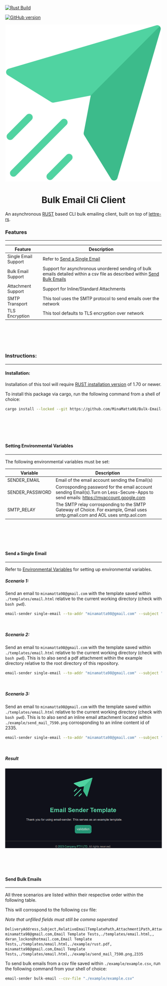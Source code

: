 [![Rust Build](https://github.com/MinaMatta98/Bulk-Email-Cli-CLient/actions/workflows/rust.yml/badge.svg)](https://github.com/MinaMatta98/Bulk-Email-Cli-CLient/actions/workflows/rust.yml)

[![GitHub version](https://img.shields.io/github/v/tag/MinaMatta98/Bulk-Email-Cli-CLient?label=Version)](https://github.com/MinaMatta98/Bulk-Email-Cli-CLient/releases)


<div align="center">
    <img src="./example/send-mail-7590.svg"/>
</div>

<h1 align="center">
    Bulk Email Cli Client
</h1>

An asynchronous [RUST](https://www.rust-lang.org/) based CLI bulk emailing client, built on top of [lettre-rs](https://github.com/lettre/lettre).


### Features
---

|Feature|Description|
|-------|-----------|
|Single Email Support| Refer to [Send a Single Email](#send-a-single-email)|
|Bulk Email Support| Support for asynchronous unordered sending of bulk emails detailed within a csv file as described within [Send Bulk Emails](#send-bulk-emails) |
|Attachment Support| Support for Inline/Standard Attachments |
|SMTP Transport| This tool uses the SMTP protocol to send emails over the network |
|TLS Encryption| This tool defaults to TLS encryption over network|

<br/>
<br/>
<br/>
<br/>

### Instructions:
---

#### Installation:
Installation of this tool will require [RUST installation version](https://www.rust-lang.org/tools/install) of 1.70 or newer.

To install this package via cargo, run the following command from a shell of choice:

```bash
cargo install --locked --git https://github.com/MinaMatta98/Bulk-Email-Cli-CLient.git
```

<br/>
<br/>
<br/>
<br/>

#### Setting Environmental Variables
---
The following environmental variables must be set:

|Variable|Description|
|-------|-----------|
|SENDER_EMAIL|Email of the email account sending the Email(s) |
|SENDER_PASSWORD|Corrosponding password for the email account sending Email(s).Turn on Less-Secure-Apps to send emails: https://myaccount.google.com |
|SMTP_RELAY|The SMTP relay corrosponding to the SMTP Gateway of Choice. For example, Gmail uses smtp.gmail.com and AOL uses smtp.aol.com |

<br/>
<br/>
<br/>
<br/>

#### Send a Single Email
---
Refer to [Environmental Variables](#environmental-variables) for setting up environmental variables.


##### Scenario 1:
Send an email to `minamatta98@gmail.com` with the template saved within `./templates/email.html` relative to the current working directory (check with ```bash pwd```).

```bash
email-sender single-email --to-addr "minamatta98@gmail.com" --subject "Email Testing CLI" --email-template "./templates/email.html"
```

<br/>

##### Scenario 2:
Send an email to `minamatta98@gmail.com` with the template saved within `./templates/email.html` relative to the current working directory (check with ```bash pwd```).
This is to also send a pdf attachment within the example directory relative to the root directory of this repository.

```bash
email-sender single-email --to-addr "minamatta98@gmail.com" --subject "Email Testing CLI" --email-template "./templates/email.html" --attachment-1-path "./example/rust.pdf"
```
<br/>

##### Scenario 3:
Send an email to `minamatta98@gmail.com` with the template saved within `./templates/email.html` relative to the current working directory (check with ```bash pwd```).
This is to also send an inline email attachment located within `./example/send_mail_7590.png` corrosponding to an inline content id of 2335.

```bash
email-sender single-email --to-addr "minamatta98@gmail.com" --subject "Email Testing CLI" --email-template "./templates/email.html" --attachment-1-path "./example/send_mail_7590.png" --attachment-1-inline-content-id 2335
```

<br/>

##### Result

<div align="center">
    <img src="./Showcase/Example Email.png"/>
</div>

<br/>
<br/>
<br/>
<br/>

#### Send Bulk Emails
---
All three scenarios are listed within their respective order within the following table.

This will corrospond to the following csv file:

_Note that unfilled fields must still be comma seperated_

```csv
DeliveryAddress,Subject,RelativeEmailTemplatePath,Attachment1Path,Attachment1InlineContentId
minamatta98@gmail.com,Email Template Tests,./templates/email.html,,
deran_lockon@hotmail.com,Email Template Tests,./templates/email.html,./example/rust.pdf,
minamatta98@gmail.com,Email Template Tests,./templates/email.html,./example/send_mail_7590.png,2335
```

To send bulk emails from a csv file saved within `./example/example.csv`, run the following command from your shell of choice:

```bash
email-sender bulk-email --csv-file "./example/example.csv"
```
